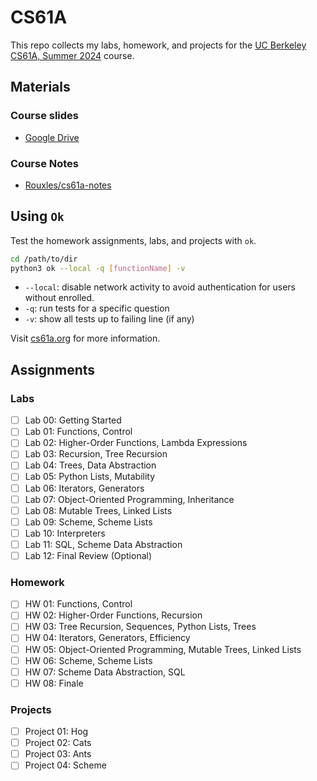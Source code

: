 # CS61A
This repo collects my labs, homework, and projects for the [UC Berkeley CS61A, Summer 2024](https://cs61a.org/) course.

## Materials
### Course slides
- [Google Drive](https://drive.google.com/drive/folders/1I1N4RVM4NI44g2SG_h7WZEsm_hh8b3kG?usp=sharing)

### Course Notes
- [Rouxles/cs61a-notes](https://cs61a.rouxl.es/)

## Using `Ok`
Test the homework assignments, labs, and projects with `ok`.
```bash
cd /path/to/dir
python3 ok --local -q [functionName] -v
```
- `--local`: disable network activity to avoid authentication for users without enrolled.
- `-q`: run tests for a specific question
- `-v`: show all tests up to failing line (if any)

Visit [cs61a.org](https://cs61a.org/articles/using-ok) for more information.

## Assignments
### Labs
- [ ] Lab 00: Getting Started
- [ ] Lab 01: Functions, Control
- [ ] Lab 02: Higher-Order Functions, Lambda Expressions
- [ ] Lab 03: Recursion, Tree Recursion
- [ ] Lab 04: Trees, Data Abstraction
- [ ] Lab 05: Python Lists, Mutability
- [ ] Lab 06: Iterators, Generators
- [ ] Lab 07: Object-Oriented Programming, Inheritance
- [ ] Lab 08: Mutable Trees, Linked Lists
- [ ] Lab 09: Scheme, Scheme Lists
- [ ] Lab 10: Interpreters
- [ ] Lab 11: SQL, Scheme Data Abstraction
- [ ] Lab 12: Final Review (Optional)

### Homework
- [ ] HW 01: Functions, Control
- [ ] HW 02: Higher-Order Functions, Recursion
- [ ] HW 03: Tree Recursion, Sequences, Python Lists, Trees
- [ ] HW 04: Iterators, Generators, Efficiency
- [ ] HW 05: Object-Oriented Programming, Mutable Trees, Linked Lists
- [ ] HW 06: Scheme, Scheme Lists
- [ ] HW 07: Scheme Data Abstraction, SQL
- [ ] HW 08: Finale

### Projects
- [ ] Project 01: Hog
- [ ] Project 02: Cats
- [ ] Project 03: Ants
- [ ] Project 04: Scheme
